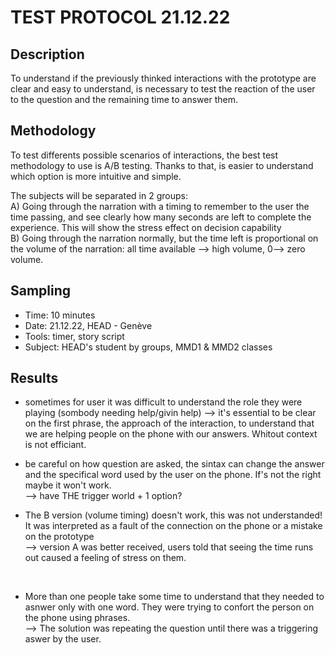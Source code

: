 # TEST PROTOCOL 21.12.22

## Description
To understand if the previously thinked interactions with the prototype are clear and easy to understand, is necessary to test the reaction of the user to the question and the remaining time to answer them. 


## Methodology
To test differents possible scenarios of interactions, the best test methodology to use is A/B testing. Thanks to that, is easier to understand which option is more intuitive and simple.

The subjects will be separated in 2 groups: </br>
A) Going through the narration with a timing to remember to the user the time passing, and see clearly how many seconds are left to complete the experience. This will show the stress effect on decision capability</br>
B) Going through the narration normally, but the time left is proportional on the volume of the narration: all time available --> high volume, 0--> zero volume. 


## Sampling
* Time: 10 minutes
* Date: 21.12.22, HEAD - Genève
* Tools: timer, story script
* Subject: HEAD's student by groups, MMD1 & MMD2 classes

## Results
* sometimes for user it was difficult to understand the role they were playing (sombody needing help/givin help)
--> it's essential to be clear on the first phrase, the approach of the interaction, to understand that we are helping people on the phone with our answers. Whitout context is not efficiant. </br>

* be careful on how question are asked, the sintax can change the answer and the specifical word used by the user on the phone. If's not the right maybe it won't work. </br>
--> have THE trigger world + 1 option?</br>

* The B version (volume timing) doesn't work, this was not understanded! It was interpreted as a fault of the connection on the phone or a mistake on the prototype</br>
--> version A was better received, users told that seeing the time runs out caused a feeling of stress on them. 
</br>

* More than one people take some time to understand that they needed to asnwer only with one word. They were trying to confort the person on the phone using phrases. </br>
--> The solution was repeating the question until there was a triggering aswer by the user. 

